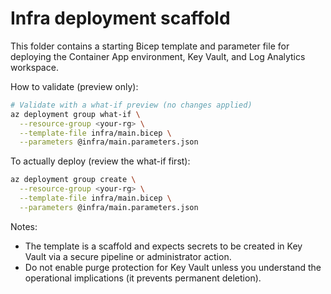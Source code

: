 # Infra deployment scaffold

This folder contains a starting Bicep template and parameter file for deploying the Container App environment, Key Vault, and Log Analytics workspace.

How to validate (preview only):

```bash
# Validate with a what-if preview (no changes applied)
az deployment group what-if \
  --resource-group <your-rg> \
  --template-file infra/main.bicep \
  --parameters @infra/main.parameters.json
```

To actually deploy (review the what-if first):

```bash
az deployment group create \
  --resource-group <your-rg> \
  --template-file infra/main.bicep \
  --parameters @infra/main.parameters.json
```

Notes:

- The template is a scaffold and expects secrets to be created in Key Vault via a secure pipeline or administrator action.
- Do not enable purge protection for Key Vault unless you understand the operational implications (it prevents permanent deletion).
